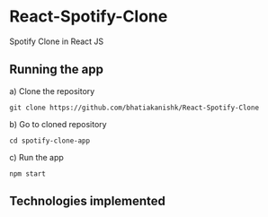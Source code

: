 # React-Spotify-Clone

Spotify Clone in React JS

## Running the app
a) Clone the repository
```
git clone https://github.com/bhatiakanishk/React-Spotify-Clone
```

b) Go to cloned repository
```
cd spotify-clone-app
```

c) Run the app
```
npm start
```

## Technologies implemented
